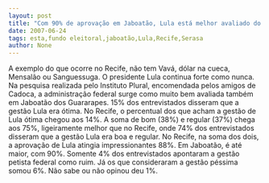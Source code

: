 ```yaml
---
layout: post
title: "Com 90% de aprovação em Jaboatão, Lula está melhor avaliado do que no Recife e será importante cabo eleitoral"
date: 2007-06-24
tags: esta,fundo eleitoral,jaboatão,Lula,Recife,Serasa
author: None
---
```

A exemplo do que ocorre no Recife, n&atilde;o tem Vav&aacute;, d&oacute;lar na cueca, Mensal&atilde;o ou Sanguessuga. O presidente Lula continua forte como nunca.
Na pesquisa realizada pelo Instituto Plural, encomendada pelos amigos de Cadoca, a administra&ccedil;&atilde;o federal surge como muito bem avaliada tamb&eacute;m em Jaboat&atilde;o dos Guararapes.
15% dos entrevistados disseram que a gest&atilde;o Lula era &oacute;tima. No Recife, o percentual dos que acham a gest&atilde;o de Lula &oacute;tima chegou aos 14%.
A soma de bom (38%) e regular (37%) chega aos 75%, ligeiramente melhor que no Recife, onde 74% dos entrevistados disseram que a gest&atilde;o Lula era boa e regular. 
No Recife, na soma dos dois, a aprova&ccedil;&atilde;o de Lula atingia impressionantes 88%. Em Jaboat&atilde;o, &eacute; at&eacute; maior, com 90%.
Somente 4% dos entrevistados apontaram a gest&atilde;o petista federal como ruim.
J&aacute; os que consideraram a gest&atilde;o p&eacute;ssima somou 6%.
N&atilde;o sabe ou n&atilde;o opinou deu 1%.
 